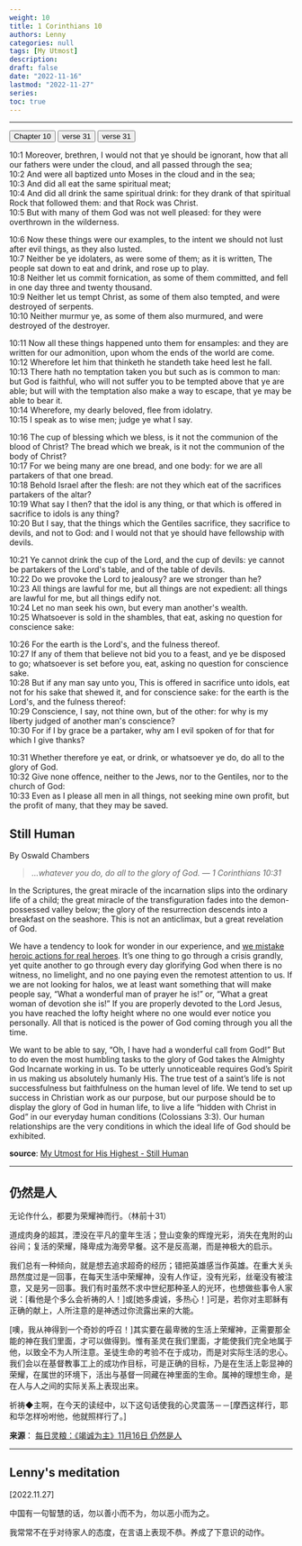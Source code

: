 ```yaml
---
weight: 10
title: 1 Corinthians 10
authors: Lenny
categories: null
tags: [My Utmost]
description: 
draft: false
date: "2022-11-16"
lastmod: "2022-11-27"
series:
toc: true
---
```


<!--more-->
---

<!-- Tab links -->

<div class="tab">
  <button class="tablinks active" onclick="tablabel(event, 'verses')">Chapter 10</button>
  <button class="tablinks" onclick="tablabel(event, 'Devotion1')">verse 31</button>
  <button class="tablinks" onclick="tablabel(event, 'Devotion2')">verse 31</button>
</div>

<!-- Tab content -->
<div id="verses" class="tabcontent" style="display:block">

10:1 Moreover, brethren, I would not that ye should be ignorant, how that all our fathers were under the cloud, and all passed through the sea;  
10:2 And were all baptized unto Moses in the cloud and in the sea;  
10:3 And did all eat the same spiritual meat;  
10:4 And did all drink the same spiritual drink: for they drank of that spiritual Rock that followed them: and that Rock was Christ.  
10:5 But with many of them God was not well pleased: for they were overthrown in the wilderness.  

10:6 Now these things were our examples, to the intent we should not lust after evil things, as they also lusted.  
10:7 Neither be ye idolaters, as were some of them; as it is written, The people sat down to eat and drink, and rose up to play.  
10:8 Neither let us commit fornication, as some of them committed, and fell in one day three and twenty thousand.  
10:9 Neither let us tempt Christ, as some of them also tempted, and were destroyed of serpents.  
10:10 Neither murmur ye, as some of them also murmured, and were destroyed of the destroyer.  

10:11 Now all these things happened unto them for ensamples: and they are written for our admonition, upon whom the ends of the world are come.  
10:12 Wherefore let him that thinketh he standeth take heed lest he fall.  
10:13 There hath no temptation taken you but such as is common to man: but God is faithful, who will not suffer you to be tempted above that ye are able; but will with the temptation also make a way to escape, that ye may be able to bear it.  
10:14 Wherefore, my dearly beloved, flee from idolatry.  
10:15 I speak as to wise men; judge ye what I say.  

10:16 The cup of blessing which we bless, is it not the communion of the blood of Christ? The bread which we break, is it not the communion of the body of Christ?  
10:17 For we being many are one bread, and one body: for we are all partakers of that one bread.  
10:18 Behold Israel after the flesh: are not they which eat of the sacrifices partakers of the altar?  
10:19 What say I then? that the idol is any thing, or that which is offered in sacrifice to idols is any thing?  
10:20 But I say, that the things which the Gentiles sacrifice, they sacrifice to devils, and not to God: and I would not that ye should have fellowship with devils.  

10:21 Ye cannot drink the cup of the Lord, and the cup of devils: ye cannot be partakers of the Lord's table, and of the table of devils.  
10:22 Do we provoke the Lord to jealousy? are we stronger than he?  
10:23 All things are lawful for me, but all things are not expedient: all things are lawful for me, but all things edify not.  
10:24 Let no man seek his own, but every man another's wealth.  
10:25 Whatsoever is sold in the shambles, that eat, asking no question for conscience sake:  

10:26 For the earth is the Lord's, and the fulness thereof.  
10:27 If any of them that believe not bid you to a feast, and ye be disposed to go; whatsoever is set before you, eat, asking no question for conscience sake.  
10:28 But if any man say unto you, This is offered in sacrifice unto idols, eat not for his sake that shewed it, and for conscience sake: for the earth is the Lord's, and the fulness thereof:  
10:29 Conscience, I say, not thine own, but of the other: for why is my liberty judged of another man's conscience?  
10:30 For if I by grace be a partaker, why am I evil spoken of for that for which I give thanks?  

10:31 Whether therefore ye eat, or drink, or whatsoever ye do, do all to the glory of God.    
10:32 Give none offence, neither to the Jews, nor to the Gentiles, nor to the church of God:  
10:33 Even as I please all men in all things, not seeking mine own profit, but the profit of many, that they may be saved.  

</div>

<div id="Devotion1" class="tabcontent">
  <h2>Still Human</h2>
  By Oswald Chambers   

>*…whatever you do, do all to the glory of God. — 1 Corinthians 10:31*  

In the Scriptures, the great miracle of the incarnation slips into the ordinary life of a child; the great miracle of the transfiguration fades into the demon-possessed valley below; the glory of the resurrection descends into a breakfast on the seashore. This is not an anticlimax, but a great revelation of God.  

We have a tendency to look for wonder in our experience, and <u class = "red">we mistake heroic actions for real heroes</u>. It’s one thing to go through a crisis grandly, yet quite another to go through every day glorifying God when there is no witness, no limelight, and no one paying even the remotest attention to us. If we are not looking for halos, we at least want something that will make people say, “What a wonderful man of prayer he is!” or, “What a great woman of devotion she is!” If you are properly devoted to the Lord Jesus, you have reached the lofty height where no one would ever notice you personally. All that is noticed is the power of God coming through you all the time.  

We want to be able to say, “Oh, I have had a wonderful call from God!” But to do even the most humbling tasks to the glory of God takes the Almighty God Incarnate working in us. To be utterly unnoticeable requires God’s Spirit in us making us absolutely humanly His. The true test of a saint’s life is not successfulness but faithfulness on the human level of life. We tend to set up success in Christian work as our purpose, but our purpose should be to display the glory of God in human life, to live a life “hidden with Christ in God” in our everyday human conditions (Colossians 3:3). Our human relationships are the very conditions in which the ideal life of God should be exhibited.  

<b><font class = "font_upper">source</font></b>: <a href = "https://utmost.org/still-human/" target="_blank" rel="noopener noreferrer">My Utmost for His Highest - Still Human</a>


---

<h2>仍然是人</h2>  

无论作什么，都要为荣耀神而行。（林前十31）  

道成肉身的超其，湮没在平凡的童年生活；登山变象的辉煌光彩，消失在鬼附的山谷间；复活的荣耀，降卑成为海旁早餐。这不是反高潮，而是神极大的启示。  

我们总有一种倾向，就是想去追求超奇的经历；错把英雄感当作英雄。在重大关头昂然度过是一回事，在每天生活中荣耀神，没有人作证，没有光彩，丝毫没有被注意，又是另一回事。我们有时虽然不求中世纪那种圣人的光环，也想做些事令人家说：[看他是个多么会祈祷的人！]或[她多虔诚，多热心！]可是，若你对主耶稣有正确的献上，人所注意的是神透过你流露出来的大能。  

[噢，我从神得到一个奇妙的呼召！]其实要在最卑微的生活上荣耀神，正需要那全能的神在我们里面，才可以做得到。惟有圣灵在我们里面，才能使我们完全地属于他，以致全不为人所注意。圣徒生命的考验不在于成功，而是对实际生活的忠心。我们会以在基督教事工上的成功作目标，可是正确的目标，乃是在生活上彰显神的荣耀，在属世的环境下，活出与基督一同藏在神里面的生命。属神的理想生命，是在人与人之间的实际关系上表现出来。  

祈祷◆主啊，在今天的读经中，以下这句话使我的心灵震荡－－[摩西这样行，耶和华怎样吩咐他，他就照样行了。]   

<b><font class = "font_upper">来源</font></b>： <a href = "https://wellsofgrace.com/daily-ch/2022/11/16/" target="_blank" rel="noopener noreferrer">每日灵粮：《竭诚为主》11月16日 仍然是人</a>

</div>


---

<div id="Devotion2" class="tabcontent">
<h2>Lenny's meditation</h2>

[2022.11.27]  

中国有一句智慧的话，勿以善小而不为，勿以恶小而为之。  

我常常不在乎对待家人的态度，在言语上表现不恭。养成了下意识的动作。  




</div>
